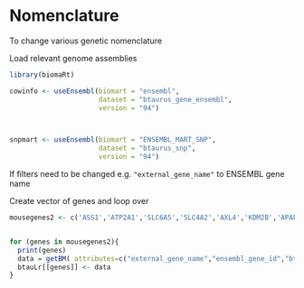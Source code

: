 # Nomenclature
To change various genetic nomenclature

Load relevant genome assemblies

```R
library(biomaRt)

cowinfo <- useEnsembl(biomart = "ensembl", 
                      dataset = "btaurus_gene_ensembl", 
                      version = "94")



snpmart <- useEnsembl(biomart = "ENSEMBL_MART_SNP", 
                      dataset = "btaurus_snp", 
                      version = "94")

```

If filters need to be changed e.g. ```"external_gene_name"```  to ENSEMBL gene name


Create vector of genes and loop over
```R
mousegenes2 <- c('ASS1','ATP2A1','SLC6A5','SLC4A2','AXL4','KDM2B','APAF1','SMC2','GART','CWC15','BCKDHA','MTCL1','PPP1R13L','PNPLA6','MANBA','MAN2B1')


for (genes in mousegenes2){
  print(genes)
  data = getBM( attributes=c("external_gene_name","ensembl_gene_id","btaurus_homolog_associated_gene_name","description","btaurus_homolog_orthology_confidence"), filters= ("external_gene_name"), values =genes,mart=cowinfo)
  btauLr[[genes]] <- data
}

```

